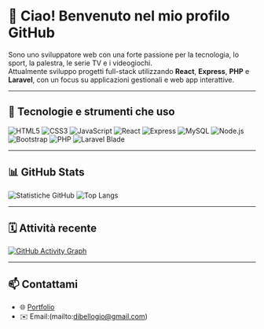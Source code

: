 # 👋 Ciao! Benvenuto nel mio profilo GitHub

Sono uno sviluppatore web con una forte passione per la tecnologia, lo sport, la palestra, le serie TV e i videogiochi.  
Attualmente sviluppo progetti full-stack utilizzando **React**, **Express**, **PHP** e **Laravel**, con un focus su applicazioni gestionali e web app interattive.

---

## 🧰 Tecnologie e strumenti che uso

![HTML5](https://img.shields.io/badge/-HTML5-E34F26?logo=html5&logoColor=fff&style=flat-square)
![CSS3](https://img.shields.io/badge/-CSS3-1572B6?logo=css3&logoColor=fff&style=flat-square)
![JavaScript](https://img.shields.io/badge/-JavaScript-F7DF1E?logo=javascript&logoColor=000&style=flat-square)
![React](https://img.shields.io/badge/-React-61DAFB?logo=react&logoColor=000&style=flat-square)
![Express](https://img.shields.io/badge/-Express-000000?logo=express&logoColor=fff&style=flat-square)
![MySQL](https://img.shields.io/badge/-MySQL-4479A1?logo=mysql&logoColor=fff&style=flat-square)
![Node.js](https://img.shields.io/badge/-Node.js-339933?logo=node.js&logoColor=fff&style=flat-square)
![Bootstrap](https://img.shields.io/badge/-Bootstrap-7952B3?logo=bootstrap&logoColor=fff&style=flat-square)
![PHP](https://img.shields.io/badge/-PHP-777BB4?logo=php&logoColor=fff&style=flat-square)
![Laravel Blade](https://img.shields.io/badge/-Blade-E74430?logo=laravel&logoColor=fff&style=flat-square)

---

## 📊 GitHub Stats

![Statistiche GitHub](https://github-readme-stats.vercel.app/api?username=giovannidibello&show_icons=true&theme=radical&hide_title=false)
![Top Langs](https://github-readme-stats.vercel.app/api/top-langs/?username=giovannidibello&layout=compact&theme=radical)

---

## 🗓️ Attività recente

[![GitHub Activity Graph](https://github-readme-activity-graph.vercel.app/graph?username=giovannidibello&theme=github-compact)](https://github.com/Ashutosh00710/github-readme-activity-graph)

---

## 📫 Contattami

- 🌐 [Portfolio](https://github.com/giovannidibello)
- ✉️ Email:(mailto:dibellogio@gmail.com)


